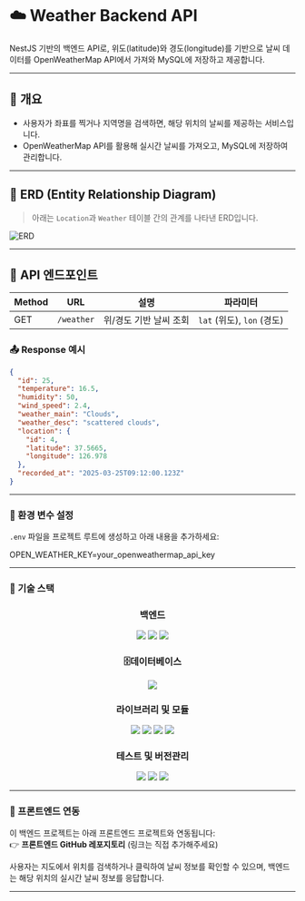 # ☁️ Weather Backend API

NestJS 기반의 백엔드 API로, 위도(latitude)와 경도(longitude)를 기반으로 날씨 데이터를 OpenWeatherMap API에서 가져와 MySQL에 저장하고 제공합니다.

---

## 📌 개요

- 사용자가 좌표를 찍거나 지역명을 검색하면, 해당 위치의 날씨를 제공하는 서비스입니다.
- OpenWeatherMap API를 활용해 실시간 날씨를 가져오고, MySQL에 저장하여 관리합니다.

---

## 🧱 ERD (Entity Relationship Diagram)

> 아래는 `Location`과 `Weather` 테이블 간의 관계를 나타낸 ERD입니다.

![ERD](./docs/er-diagram.png)

---

## 📡 API 엔드포인트

| Method | URL        | 설명                | 파라미터                     |
|--------|------------|---------------------|-------------------------------|
| GET    | `/weather` | 위/경도 기반 날씨 조회 | `lat` (위도), `lon` (경도)   |


### 📤 Response 예시

```json
{
  "id": 25,
  "temperature": 16.5,
  "humidity": 50,
  "wind_speed": 2.4,
  "weather_main": "Clouds",
  "weather_desc": "scattered clouds",
  "location": {
    "id": 4,
    "latitude": 37.5665,
    "longitude": 126.978
  },
  "recorded_at": "2025-03-25T09:12:00.123Z"
}
```

---

### 🔐 환경 변수 설정

`.env` 파일을 프로젝트 루트에 생성하고 아래 내용을 추가하세요:

OPEN_WEATHER_KEY=your_openweathermap_api_key

---

### 🧰 기술 스택

<div align="center">

###  백엔드  
<img src="https://img.shields.io/badge/NestJS-E0234E.svg?&style=for-the-badge&logo=nestjs&logoColor=white" />  
<img src="https://img.shields.io/badge/node.js-%234285F4.svg?&style=for-the-badge&logo=node.js&logoColor=white" />  
<img src="https://img.shields.io/badge/typescript-3178C6.svg?style=for-the-badge&logo=typescript&logoColor=white" />

### 🗄데이터베이스  
<img src="https://img.shields.io/badge/mysql-%234479A1.svg?&style=for-the-badge&logo=mysql&logoColor=white" />

### 라이브러리 및 모듈  
<img src="https://img.shields.io/badge/typeorm-262627.svg?style=for-the-badge&logo=typeorm&logoColor=white" />  
<img src="https://img.shields.io/badge/axios-5A29E4.svg?style=for-the-badge&logo=axios&logoColor=white" />  
<img src="https://img.shields.io/badge/nest%2Fconfig-%2320232a.svg?style=for-the-badge&logo=nestjs&logoColor=white" />  
<img src="https://img.shields.io/badge/nest%2Faxios-%23e0234e.svg?style=for-the-badge&logo=nestjs&logoColor=white" />

### 테스트 및 버전관리  
<img src="https://img.shields.io/badge/jest-C21325.svg?style=for-the-badge&logo=jest&logoColor=white" />  
<img src="https://img.shields.io/badge/git-%23F05032.svg?&style=for-the-badge&logo=git&logoColor=white" />  
<img src="https://img.shields.io/badge/github-%23181717.svg?&style=for-the-badge&logo=github&logoColor=white" />

</div>

---

### 🔗 프론트엔드 연동

이 백엔드 프로젝트는 아래 프론트엔드 프로젝트와 연동됩니다:  
👉 **프론트엔드 GitHub 레포지토리** (링크는 직접 추가해주세요)

사용자는 지도에서 위치를 검색하거나 클릭하여 날씨 정보를 확인할 수 있으며, 백엔드는 해당 위치의 실시간 날씨 정보를 응답합니다.

---
